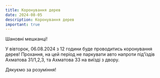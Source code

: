 ```yaml
---
title: Коронування дерев
date: 2024-08-05
description: Коронування дерев
important: true
---
```

Шановні мешканці! 

У вівторок, 06.08.2024 з 12 години буде проводитись коронування дерев!
Прохання, на цей період не паркувати авто напроти під'їздів Ахматова 31/1,2,3, та Ахматова 33 на виїзді з двору.

Дякуємо за розуміння!